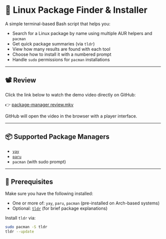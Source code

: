 # 🐧 Linux Package Finder & Installer

A simple terminal-based Bash script that helps you:

- Search for a Linux package by name using multiple AUR helpers and `pacman`
- Get quick package summaries (via `tldr`)
- View how many results are found with each tool
- Choose how to install it with a numbered prompt
- Handle `sudo` permissions for `pacman` installations

---

## 📽️ Review

Click the link below to watch the demo video directly on GitHub:

👉 [package-manager review.mkv](https://github.com/greedoftheendless/Package-manager/blob/main/package-manager%20review.mkv)

GitHub will open the video in the browser with a player interface.

---

## 📦 Supported Package Managers

- [`yay`](https://github.com/Jguer/yay)
- [`paru`](https://github.com/Morganamilo/paru)
- `pacman` (with sudo prompt)

---

## 🧰 Prerequisites

Make sure you have the following installed:

- One or more of: `yay`, `paru`, `pacman` (pre-installed on Arch-based systems)
- Optional: [`tldr`](https://tldr.sh/) (for brief package explanations)

Install `tldr` via:

```bash
sudo pacman -S tldr
tldr --update
